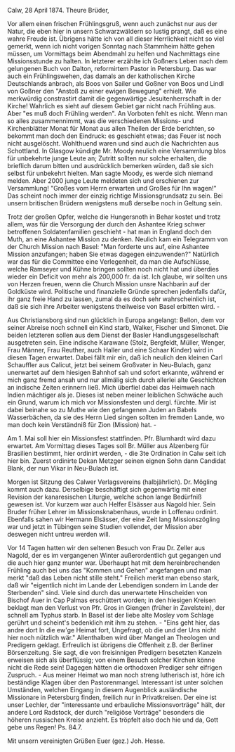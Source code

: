  Calw, 28 April 1874.
Theure Brüder,

Vor allem einen frischen Frühlingsgruß, wenn auch zunächst nur aus der Natur, die eben hier in unsern Schwarzwäldern so lustig prangt, daß es eine wahre Freude ist. Übrigens hätte ich von all dieser Herrlichkeit nicht so viel gemerkt, wenn ich nicht vorigen Sonntag nach Stammheim hätte gehen müssen, um Vormittags beim Abendmahl zu helfen und Nachmittags eine Missionsstunde zu halten. In letzterer erzählte ich Goßners Leben nach dem gelungenen Buch von Dalton, reformirtem Pastor in Petersburg. Das war auch ein Frühlingswehen, das damals an der katholischen Kirche Deutschlands anbrach, als Boos von Sailer und Goßner von Boos und Lindl von Goßner den "Anstoß zu einer ewigen Bewegung" erhielt. Wie merkwürdig constrastirt damit die gegenwärtige Jesuitenherrschaft in der Kirche! Wahrlich es sieht auf diesem Gebiet gar nicht nach Frühling aus. Aber "es muß doch Frühling werden". An Vorboten fehlt es nicht. Wenn man so alles zusammennimmt, was die verschiedenen Missions- und Kirchenblätter Monat für Monat aus allen Theilen der Erde berichten, so bekommt man doch den Eindruck: es geschieht etwas; das Feuer ist noch nicht ausgelöscht. Wohlthuend waren und sind auch die Nachrichten aus Schottland. In Glasgow kündigte Mr. Moody neulich eine Versammlung blos für unbekehrte junge Leute an; Zutritt sollten nur solche erhalten, die brieflich darum bitten und ausdrücklich bemerken würden, daß sie sich selbst für unbekehrt hielten. Man sagte Moody, es werde sich niemand melden. Aber 2000 junge Leute meldeten sich und erschienen zur Versammlung! "Großes vom Herrn erwarten und Großes für Ihn wagen!" Das scheint noch immer der einzig richtige Missionsgrundsatz zu sein. Bei unsern britischen Brüdern wenigstens muß derselbe noch in Geltung sein.

Trotz der großen Opfer, welche die Hungersnoth in Behar kostet und trotz allem, was für die Versorgung der durch den Ashantee Krieg schwer betroffenen Soldatenfamilien geschieht - hat man in England doch den Muth, an eine Ashantee Mission zu denken. Neulich kam ein Telegramm von der Church Mission nach Basel: "Man forderte uns auf, eine Ashantee Mission anzufangen; haben Sie etwas dagegen einzuwenden?" Natürlich war das für die Committee eine Verlegenheit, da man die Aufschlüsse, welche Ramseyer und Kühne bringen sollten noch nicht hat und überdies wieder ein Deficit von mehr als 200,000 fr. da ist. Ich glaube, wir sollten uns von Herzen freuen, wenn die Church Mission unsre Nachbarin auf der Goldküste wird. Politische und finanzielle Gründe sprechen jedenfalls dafür, ihr ganz freie Hand zu lassen, zumal da es doch sehr wahrscheinlich ist, daß sie sich ihre Arbeiter wenigstens theilweise von Basel erbitten wird. -

Aus Christiansborg sind nun glücklich in Europa angelangt: Bellon, dem vor seiner Abreise noch schnell ein Kind starb, Walker, Fischer und Simonet. Die beiden letzteren sollen aus dem Dienst der Basler Handlungsgesellschaft ausgetreten sein. Eine indische Karawane (Stolz, Bergfeldt, Müller, Wenger, Frau Männer, Frau Reuther, auch Haller und eine Schaar Kinder) wird in diesen Tagen erwartet. Dabei fällt mir ein, daß ich neulich den kleinen Carl Schauffler aus Calicut, jetzt bei seinem Großvater in Neu-Bulach, ganz unerwartet auf dem hiesigen Bahnhof sah und sofort erkannte, während er mich ganz fremd ansah und nur allmälig sich durch allerlei alte Geschichten an indische Zeiten erinnern ließ. Mich überfiel dabei das Heimweh nach Indien mächtiger als je. Dieses ist neben meiner leiblichen Schwäche auch ein Grund, warum ich mich vor Missionsfesten und dergl. fürchte. Mir ist dabei beinahe so zu Muthe wie den gefangenen Juden an Babels Wasserbächen, da sie des Herrn Lied singen sollten im fremden Lande, wo man doch kein Verständniß für Zion (Mission) hat. -

Am 1. Mai soll hier ein Missionsfest stattfinden. Pfr. Blumhardt wird dazu erwartet. Am Vormittag dieses Tages soll Br. Müller aus Alzenberg für Brasilien bestimmt, hier ordinirt werden, - die 3te Ordination in Calw seit ich hier bin. Zuerst ordinirte Dekan Metzger seinen eignen Sohn dann Candidat Blank, der nun Vikar in Neu-Bulach ist.

Morgen ist Sitzung des Calwer Verlagsvereins (halbjährlich). Dr. Mögling kommt auch dazu. Derselbige beschäftigt sich gegenwärtig mit einer Revision der kanaresischen Liturgie, welche schon lange Bedürfniß gewesen ist. Vor kurzem war auch Helfer Elsässer aus Nagold hier. Sein Bruder früher Lehrer im Missionsknabenhaus, wurde in Loffenau ordinirt. Ebenfalls sahen wir Hermann Elsässer, der eine Zeit lang Missionszögling war und jetzt in Tübingen seine Studien vollendet, der Mission aber deswegen nicht untreu werden will.

Vor 14 Tagen hatten wir den seltenen Besuch von Frau Dr. Zeller aus Nagold, der es im vergangenen Winter außerordentlich gut gegangen und die auch hier ganz munter war. Überhaupt hat mit dem hereinbrechenden Frühling auch bei uns das "Kommen und Gehen" angefangen und man merkt "daß das Leben nicht stille steht." Freilich merkt man ebenso stark, daß wir "eigentlich nicht im Lande der Lebendigen sondern im Lande der Sterbenden" sind. Viele sind durch das unerwartete Hinscheiden von Bischof Auer in Cap Palmas erschüttert worden; in den hiesigen Kreisen beklagt man den Verlust von Pfr. Gros in Giengen (früher in Zavelstein), der schnell am Typhus starb. In Basel ist der liebe alte Mosley vom Schlage gerührt und scheint's bedenklich mit ihm zu stehen. - "Eins geht hier, das andre dort In die ew'ge Heimat fort, Ungefragt, ob die und der Uns nicht hier noch nützlich wär." Allenthalben wird über Mangel an Theologen und Predigern geklagt. Erfreulich ist übrigens die Offenheit z.B. der Berliner Börsenzeitung. Sie sagt, die von freisinnigen Predigern besetzten Kanzeln erweisen sich als überflüssig; von einem Besuch solcher Kirchen könne nicht die Rede sein! Dagegen hätten die orthodoxen Prediger sehr eifrigen Zuspruch. - Aus meiner Heimat wo man noch streng lutherisch ist, höre ich beständige Klagen über den Pastorenmangel. Interessant ist unter solchen Umständen, welchen Eingang in diesem Augenblick ausländische Missionare in Petersburg finden, freilich nur in Privatkreisen. Der eine ist unser Lechler, der "interessante und erbauliche Missionsvorträge" hält, der andere Lord Radstock, der durch "religiöse Vorträge" besonders die höheren russischen Kreise anzieht. Es tröpfelt also doch hie und da, Gott gebe uns Regen! Ps. 84.7.

 Mit unsern vereinigten Grüßen
 Euer
 (gez.) Joh. Hesse.
